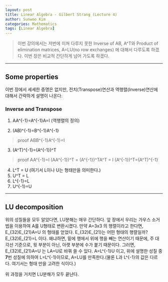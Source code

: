 ```yaml
---
layout: post
title: Linear Algebra - Gilbert Strang (Lecture 4)
author: Sunwoo Kim
categories: Mathematics
tags: [Linear Algebra]
---
```

>이번 강의에서는 저번에 미쳐 다루지 못한 Inverse of AB, A^T와
Product of elimination matrices, A=LU(no row exchanges)
에 대해서 다루도록 하겠다.
이번 장은 비교적 간단하게 넘어 가도록 하겠다.
---

## Some properties
이번 장에서 세세한 증명은 없지만, 전치(Transpose)연산과
역행렬(Inverse)연산에 대해서 간략하게 설명이 나온다.

### Inverse and Transpose
1. AA^{-1}=A^{-1}A=I (역행렬의 정의)

2. (AB)^{-1}=B^{-1}A^{-1}
>proof
ABB^{-1}A^{-1}=I

3. (A^T)^{-1}=(A^{-1})^T
>proof
AA^{-1}=I
(AA^{-1})^T = (A^{-1})^TA^T = I
(A^{-1})^T=(A^T)^{-1}

4. L^T = U (여기서 L이나 U는 형태만을 의미한다.)
5. U^T = L
6. L^{-1}=L
7. U^{-1}=U
---
## LU decomposition
위의 성질들을 모두 알았다면, LU분해는 매우 간단하다.
앞 장에서 우리는 가우스 소거법을 이용하여 A를 U형태로 변환시켰다.
만약 A=3x3 의 행렬이라고 한다면,
E_{32}E_{21}A=U 의 형태를 얻었다.
E_{32}E_{21}는 어떤 형태의 행렬일까? 
E_{32}E_{21}=L 이다. 왜냐하면, 밑에 행에서 위에 행을 빼는 연산이기 때문에,
주 대각선 기준으로, 윗 부분이 아닌, 아랫 부분에 수가 붙기 때문이다.
그러면, E_{32}E_{21}A=U 는 LA=U로 바꿔 쓸 수 있다.
A=L^{-1}U 이고, 위에 설명한 성질 중 **7**번 성질에 의하여 L=L^{-1}이므로,
A=LU를 만족한다.(물론 L과 L^{-1}의 값은 다르다. 여기서는 형태 만을 고려한 식이다.)

위 과정을 거치면 LU분해가 모두 끝난다.
